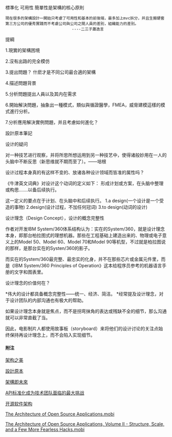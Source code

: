 標準化 可用性 簡單性是架構的核心原則

    現在很多的架構設計一開始只考慮了可用性和基本的前後端，最多加上mvc拆分，并且生搬硬套第三方公司的優秀實踐而不考慮公司與公司之間人員的差別，組織能力的差別。
                                 ----二三子蕭逸言
                                 
   提綱
   
   1.現實的架構困境
   
   2.沒有出路的完全模仿
   
   3.提出問題？ 什麽才是不同公司最合適的架構
   
   4.描述問題背景
   
   5.分析問題提出人員以及其内在需求
   
   6.開始解決問題，抽象出一種模式，類似與循證醫學，FMEA，威脅建模這樣的模式進行分析。
   
   7.分析應用解決實例問題，并且考慮如何進化？          







設計原本筆記

设计的疑问

对一种技艺进行观察，并将所思所想运用到另一种技艺中，使得诸般妙用在一人的头脑中不断反思（新思维就不期而至了）。——培根



设计过程本身真的有这样不变的、放诸各种设计领域而皆准的属性吗？

《牛津英文词典》对设计这个动词的定义如下：
形成计划或方案，在头脑中整理或构思.......以备后续执行。

这一定义的要点在于计划、在头脑中和后续执行。
1.a design(一个设计是一个受造的事物)
2.design(设计过程，不加任何冠词)
3.to design(动词的设计)



设计理念（Design Concept），设计的概念完整性

作者对开发IBM System/360体系结构认为：实在的System/360，就是设计理念本身，即那台柏拉图式的理想机器。那些在工程基础上建造出来的、物理或电子意义上的Model
50、Model 60、Model 70和Model 90等机型，不过就是柏拉图说的那样，是那台实在的Systen/360的影子。

而实在的System/360最完整、最忠实的化身，并不在那些芯片或金属元件里，而是《IBM System/360 Principles of Operation》这本给程序员参考的机器语言手册的文字和图表里。



设计理念的价值何在？

*伟大的设计都具备概念完整性——统一、经济、简洁。
*经常提及设计理念，对于设计团队的内部沟通也有极大的帮助。

如果设计理念本身就是焦点，而不是拐弯抹角的表达或残缺不全的细节，那么沟通就可以非常直截了当。

因此，电影制片人都使用故事板（storyboard）来将他们的设计讨论的关注点始终保持再设计理念上，而不会陷入实现细节。

#### 附注

[架构之美](http://product.dangdang.com/20733672.html)

[設計原本](https://www.google.com/search?hl=zh-CN&q=%E8%AE%BE%E8%AE%A1%E5%8E%9F%E6%9C%ACpdf&sa=X&ved=2ahUKEwjWzY3p_q_gAhVowlQKHfl1DR0Q1QIoAHoECAYQAQ&biw=1920&bih=1008)

[架構即未來](http://www.ebook23.com/thread-199-1-1.html)

[API标准化成为技术团队面临的最大挑战](https://mp.weixin.qq.com/s/FC3OmZVPWisZUoFOXBmcFA)

[开源软件架构](https://www.kancloud.cn/kancloud/open-source-architecture/53158)

[The Architecture of Open Source Applications.mobi](https://github.com/PeterXiao/blog/blob/master/2019/2/files/The%20Architecture%20of%20Open%20Source%20Applications.mobi)

[The Architecture of Open Source Applications, Volume II - Structure, Scale, and a Few More Fearless Hacks.mobi](https://github.com/PeterXiao/blog/blob/master/2019/2/files/The%20Architecture%20of%20Open%20Source%20Applications%2C%20Volume%20II%20-%20Structure%2C%20Scale%2C%20and%20a%20Few%20More%20Fearless%20Hacks.mobi)








